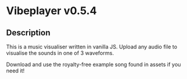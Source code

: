 # Vibeplayer v0.5.4

## Description

This is a music visualiser written in vanilla JS. Upload any audio file to visualise the sounds in one of 3 waveforms.

Download and use the royalty-free example song found in assets if you need it!